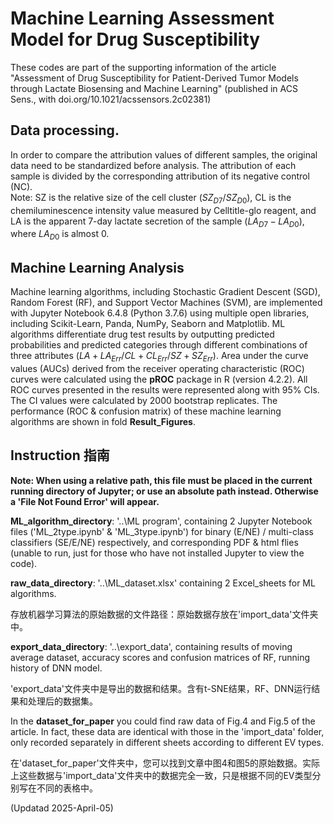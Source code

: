 # Machine Learning Assessment Model for Drug Susceptibility
 
These codes are part of the supporting information of the article "Assessment of Drug Susceptibility for Patient-Derived Tumor Models through Lactate Biosensing and Machine Learning" (published in ACS Sens., with doi.org/10.1021/acssensors.2c02381)

## Data processing.
In order to compare the attribution values of different samples, the original data need to be standardized before analysis. The attribution of each sample is divided by the corresponding attribution of its negative control (NC).  
Note: SZ is the relative size of the cell cluster ($SZ_{D7}/SZ_{D0}$), CL is the chemiluminescence intensity value measured by Celltitle-glo reagent, and LA is the apparent 7-day lactate secretion of the sample ($LA_{D7}-LA_{D0}$), where $LA_{D0}$ is almost 0.

## Machine Learning Analysis 
Machine learning algorithms, including Stochastic Gradient Descent (SGD), Random Forest (RF), and Support Vector Machines (SVM), are implemented with Jupyter Notebook 6.4.8 (Python 3.7.6) using multiple open libraries, including Scikit-Learn, Panda, NumPy, Seaborn and Matplotlib. ML algorithms differentiate drug test results by outputting predicted probabilities and predicted categories through different combinations of three attributes ($LA+LA_{Err}/CL+CL_{Err}/SZ+SZ_{Err}$). Area under the curve values (AUCs) derived from the receiver operating characteristic (ROC) curves were calculated using the **pROC** package in R (version 4.2.2). All ROC curves presented in the results were represented along with 95% CIs. The CI values were calculated by 2000 bootstrap replicates. The performance (ROC & confusion matrix) of these machine learning algorithms are shown in fold **Result_Figures**.

## Instruction 指南

**Note: When using a relative path, this file must be placed in the current running directory of Jupyter; or use an absolute path instead. Otherwise a 'File Not Found Error' will appear.**

**ML_algorithm_directory**: '..\ML program', containing 2 Jupyter Notebook files ('ML_2type.ipynb' & 'ML_3type.ipynb') for binary (E/NE) / multi-class classifiers (SE/E/NE) respectively, and corresponding PDF & html flies (unable to run, just for those who have not installed Jupyter to view the code).

**raw_data_directory**: '..\ML_dataset.xlsx' containing 2 Excel_sheets for ML algorithms.

存放机器学习算法的原始数据的文件路径：原始数据存放在'import_data'文件夹中。

**export_data_directory**: '..\export_data', containing results of moving average dataset, accuracy scores and confusion matrices of RF, running history of DNN model.

'export_data'文件夹中是导出的数据和结果。含有t-SNE结果，RF、DNN运行结果和处理后的数据集。

In the **dataset_for_paper** you could find raw data of Fig.4 and Fig.5 of the article. In fact, these data are identical with those in the 'import_data' folder, only recorded separately in different sheets according to different EV types.

在'dataset_for_paper'文件夹中，您可以找到文章中图4和图5的原始数据。实际上这些数据与'import_data'文件夹中的数据完全一致，只是根据不同的EV类型分别写在不同的表格中。

(Updatad 2025-April-05)
